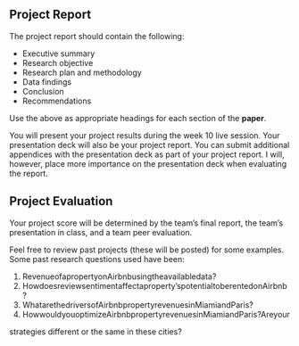 ## Project Report

The project report should contain the following:

- Executive summary
- Research objective
- Research plan and methodology
- Data findings
- Conclusion
- Recommendations

Use the above as appropriate headings for each section of the **paper**.

You will present your project results during the week 10 live session. Your
presentation deck will also be your project report. You can submit additional
appendices with the presentation deck as part of your project report. I will,
however, place more importance on the presentation deck when evaluating the
report.

## Project Evaluation

Your project score will be determined by the team’s final report, the team’s
presentation in class, and a team peer evaluation.

Feel free to review past projects (these will be posted) for some examples.
Some past research questions used have been:

1. RevenueofapropertyonAirbnbusingtheavailabledata?
1. Howdoesreviewsentimentaffectaproperty’spotentialtoberentedonAirbnb?
1. WhatarethedriversofAirbnbpropertyrevenuesinMiamiandParis?
1. HowwouldyouoptimizeAirbnbpropertyrevenuesinMiamiandParis?Areyour

strategies different or the same in these cities?

